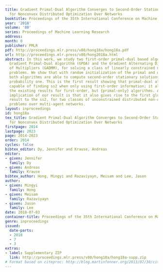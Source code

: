 ```yaml
---
title: Gradient Primal-Dual Algorithm Converges to Second-Order Stationary Solution
  for Nonconvex Distributed Optimization Over Networks
booktitle: Proceedings of the 35th International Conference on Machine Learning
year: '2018'
volume: '80'
series: Proceedings of Machine Learning Research
address: 
month: 0
publisher: PMLR
pdf: http://proceedings.mlr.press/v80/hong18a/hong18a.pdf
url: http://proceedings.mlr.press/v80/hong2018a.html
abstract: In this work, we study two first-order primal-dual based algorithms, the
  Gradient Primal-Dual Algorithm (GPDA) and the Gradient Alternating Direction Method
  of Multipliers (GADMM), for solving a class of linearly constrained non-convex optimization
  problems. We show that with random initialization of the primal and dual variables,
  both algorithms are able to compute second-order stationary solutions (ss2) with
  probability one. This is the first result showing that primal-dual algorithm is
  capable of finding ss2 when only using first-order information; it also extends
  the existing results for first-order, but {primal-only} algorithms. An important
  implication of our result is that it also gives rise to the first global convergence
  result to the ss2, for two classes of unconstrained distributed non-convex learning
  problems over multi-agent networks.
layout: inproceedings
id: hong18a
tex_title: Gradient Primal-Dual Algorithm Converges to Second-Order Stationary Solution
  for Nonconvex Distributed Optimization Over Networks
firstpage: 2014
lastpage: 2023
page: 2014-2023
order: 2014
cycles: false
bibtex_editor: Dy, Jennifer and Krause, Andreas
editor:
- given: Jennifer
  family: Dy
- given: Andreas
  family: Krause
bibtex_author: Hong, Mingyi and Razaviyayn, Meisam and Lee, Jason
author:
- given: Mingyi
  family: Hong
- given: Meisam
  family: Razaviyayn
- given: Jason
  family: Lee
date: 2018-07-03
container-title: Proceedings of the 35th International Conference on Machine Learning
genre: inproceedings
issued:
  date-parts:
  - 2018
  - 7
  - 3
extras:
- label: Supplementary ZIP
  link: http://proceedings.mlr.press/v80/hong18a/hong18a-supp.zip
# Format based on citeproc: http://blog.martinfenner.org/2013/07/30/citeproc-yaml-for-bibliographies/
---
```

